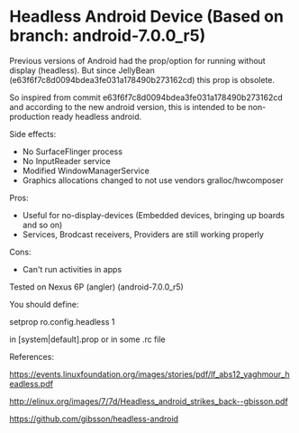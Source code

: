 Headless Android Device (Based on branch: android-7.0.0_r5)
====================================================================

Previous versions of Android had the prop/option for running without display 
(headless). But since JellyBean (e63f6f7c8d0094bdea3fe031a178490b273162cd) 
this prop is obsolete.

So inspired from commit e63f6f7c8d0094bdea3fe031a178490b273162cd and according
to the new android version, this is intended to be non-production ready headless
android.


Side effects:

* No SurfaceFlinger process
* No InputReader service
* Modified WindowManagerService
* Graphics allocations changed to not use vendors gralloc/hwcomposer

Pros:

* Useful for no-display-devices (Embedded devices, bringing up boards and so on)
* Services, Brodcast receivers, Providers are still working properly

Cons:

* Can't run activities in apps

Tested on Nexus 6P (angler) (android-7.0.0_r5)

You should define:

setprop ro.config.headless 1

in [system|default].prop or in some .rc file

References:

https://events.linuxfoundation.org/images/stories/pdf/lf_abs12_yaghmour_headless.pdf

http://elinux.org/images/7/7d/Headless_android_strikes_back--gbisson.pdf

https://github.com/gibsson/headless-android

